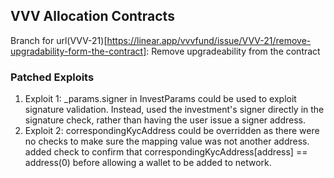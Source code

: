 ## VVV Allocation Contracts

Branch for url(VVV-21)[https://linear.app/vvvfund/issue/VVV-21/remove-upgradability-form-the-contract]: Remove upgradeability from the contract

### Patched Exploits

1. Exploit 1: \_params.signer in InvestParams could be used to exploit signature validation. Instead, used the investment's signer directly in the signature check, rather than having the user issue a signer address.
2. Exploit 2: correspondingKycAddress could be overridden as there were no checks to make sure the mapping value was not another address. added check to confirm that correspondingKycAddress[address] == address(0) before allowing a wallet to be added to network.

